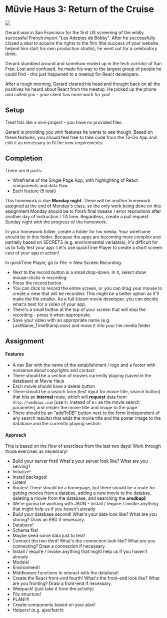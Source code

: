 # Müvie Haus 3: Return of the Cruise

![](https://media.giphy.com/media/kUgUnmqig0X3q/giphy.gif)

Gerard was in San Francisco for the first US screening of the wildly successful French import "Les Adeptes de Bobby". After he successfully closed a deal to acquire the rights to the film (the success of your website helped him start his own production studio), he went out for a celebratory drink.

Gerard stumbled around and somehow ended up in the tech corridor of San Fran. Lost and confused, he made his way to the largest group of people he could find - this just happened to a meetup for React developers.

After a rough morning, Gerard cleared his head and thought back on all the positives he heard about React from the meetup. He picked up the phone and called you - your client has more work for you!

## Setup

Treat this like a mini-project - you have no provided files. 

Gerard is providing you with features he wants to see though. Based on these features, you should feel free to take code from the To-Do App and edit it as necessary to fit the new requirements.

## Completion

There are 6 parts:

* Wireframe of the Single Page App, with highlighting of React components and data flow
* Each feature (5 total)

This homework is due **Monday night**. There will be another homework assigned at the end of Monday's class, so the only work being done on this assignment Monday should be to finish final tweaks / error resolutions after another day of instruction / TA time. Regardless, create a pull request Sunday night with the progress of the homework. 

In your homework folder, create a folder for hw media. Your wireframe should be in this folder. Because the apps are becoming more complex and partially based on SECRETS (e.g. environmental variables), it's difficult for us to fully test your app. Let's use quickTime Player to create a short screen cast of your app in action!

In quickTime Player, go to File -> New Screen Recording.
* Next to the record button is a small drop-down. In it, select show mouse-clicks in recording.
* Press the record button
* You can click to record the entire screen, or you can drag your mouse to create a view that will be recorded. This might be a better option as it'll make the file smaller. As a full-blown movie developer, you can decide what's best for a video of your app.
* There's a small button at the top of your screen that will stop the recording - press it when appropriate.
* Save your video with an appropriate name (e.g. LastName_TimeStamp.mov) and move it into your hw-media folder

## Assignment

#### Features
* A nav Bar with the name of the establishment / logo and a footer with nonsense about copyrights and contact
* There should be a section of movies currently playing (saved in the database) at Muvie Haus
* Each movie should have a delete button
* There should be a search form (text input for movie title, search button) that hits an **internal** route, which will **request** data from `http://omdbapi.com` (use t= instead of s= as the movie search parameter) and render the movie title and image to the page.
* There should be an "addToDB" button next to the form (independent of any search results) that adds the movie title and the poster image to the database and the currently playing section

#### Approach

This is based on the flow of exercises from the last two days! Work through those exercises as necessary!

* Build your server first! What's your server look like? What are you serving?
 * Initialize!
 * Install packages!
 * Listen!
 * Routes! There should be a homepage, but there should be a route for getting movies from a databse, adding a new movie to the databse, deleting a movie from the database, and searching the **omdbapi**!
 * We're gonna be working with JSON - Install / require / invoke anything that might help us if you haven't already
* Build your database second! What's your data look like? What are you storing? Draw an ERD if necessary.
 * Database!
 * Schema file!
 * Maybe seed some data just to test!
* Connect the two third! What's the connection look like? What are you connecting? Draw a connection if necessary.
 * Install / require / invoke anything that might help us if you haven't already
 * Models!
 * Environment!
 * Middleware functions to interact with the database!
* Create the React front-end fourth! What's the front-end look like? What are you fronting? Draw a front-end if necessary.
 * Webpack! (just take it from the activity)
 * File structure!
 * PLAN!!!!
 * Create components based on your plan!
 * Helpers! (e.g. ajax/fetch)
